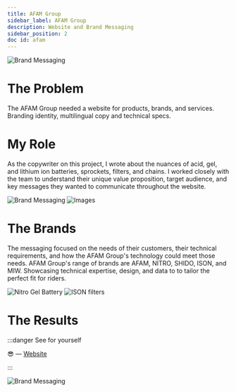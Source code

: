 ```yaml
---
title: AFAM Group 
sidebar_label: AFAM Group
description: Website and Brand Messaging 
sidebar_position: 2
doc id: afam
---
```


![Brand Messaging](/img/afam3.png)

# The Problem

The AFAM Group needed a website for products, brands, and services. Branding identity, multilingual copy and technical specs.


# My Role

As the copywriter on this project, I wrote about the nuances of acid, gel, and lithium ion batteries, sprockets, filters, and chains. I worked closely with the team to understand their unique value proposition, target audience, and key messages they wanted to communicate throughout the website.


![Brand Messaging](/img/afam4.png)
![Images](/img/afam.png)

# The Brands

The messaging focused on the needs of their customers, their technical requirements, and how the AFAM Group's technology could meet those needs. AFAM Group's range of brands are AFAM, NITRO, SHIDO, ISON, and MIW. Showcasing technical expertise, design, and data to to tailor the perfect fit for riders.

![Nitro Gel Battery](/img/afam2.png)
![ISON filters](/img/afam1.png)

# The Results
:::danger See for yourself

😎 — [Website](https://afam-group.com/)

:::

![Brand Messaging](/img/afam5.gif)